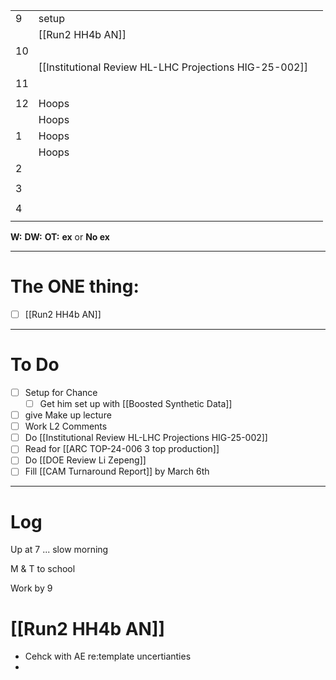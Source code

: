 
|     |                                                        |     |
| --- | ------------------------------------------------------ | --- |
| 9   | setup                                                  |     |
|     | [[Run2 HH4b AN]]                                       |     |
| 10  |                                                        |     |
|     | [[Institutional Review HL-LHC Projections HIG-25-002]] |     |
| 11  |                                                        |     |
|     |                                                        |     |
| 12  | Hoops                                                  |     |
|     | Hoops                                                  |     |
| 1   | Hoops                                                  |     |
|     | Hoops                                                  |     |
| 2   |                                                        |     |
|     |                                                        |     |
| 3   |                                                        |     |
|     |                                                        |     |
| 4   |                                                        |     |
|     |                                                        |     |

**W:**
**DW:**
**OT:**
**ex** or **No ex**

---
# The ONE thing: 
- [ ] [[Run2 HH4b AN]]

---
# To Do

- [ ] Setup for Chance
	- [ ] Get him set up with [[Boosted Synthetic Data]]
- [ ] give Make up lecture
- [ ] Work L2 Comments
- [ ] Do [[Institutional Review HL-LHC Projections HIG-25-002]]
- [ ]  Read for [[ARC TOP-24-006 3 top production]]
- [ ] Do  [[DOE Review Li Zepeng]]
- [ ] Fill [[CAM Turnaround Report]] by March 6th
---

# Log

Up at 7 ... slow morning

M & T to school 

Work by 9


# [[Run2 HH4b AN]]
- Cehck with AE re:template uncertianties 
- 